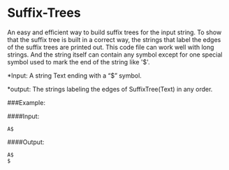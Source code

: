 # Suffix-Trees

An easy and efficient way to build suffix trees for the input string.  To show that the suffix tree is built in a correct way, the strings that label the edges of the suffix trees are printed out. This code file can work well with long strings. And the string itself can contain any symbol except for one special symbol used to mark the end of the string like '$'.

*Input: A string Text ending with a “$” symbol.

*output: The strings labeling the edges of SuffixTree(Text) in any order.

###Example:

####Input:
```
A$
```
####Output:
```
A$
$
```
